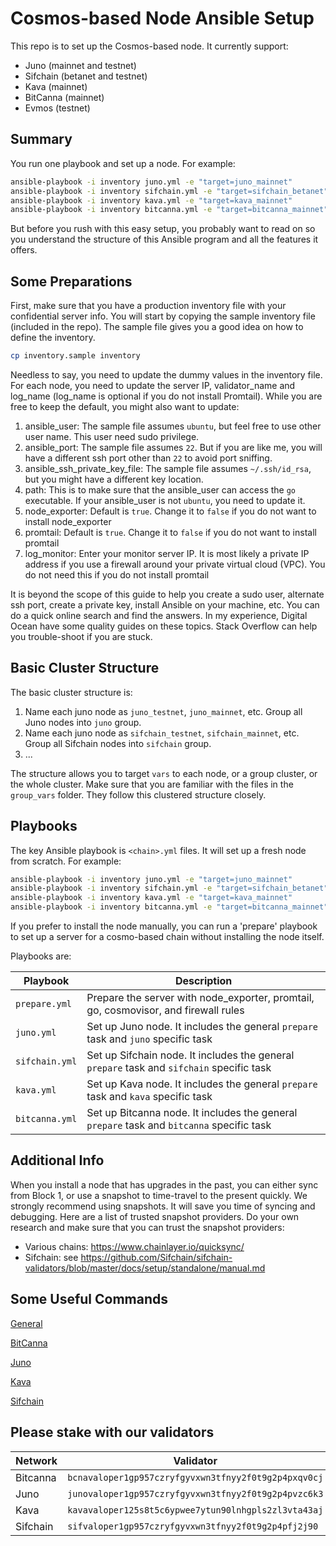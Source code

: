 # Cosmos-based Node Ansible Setup

This repo is to set up the Cosmos-based node. It currently support:

- Juno (mainnet and testnet)
- Sifchain (betanet and testnet)
- Kava (mainnet)
- BitCanna (mainnet)
- Evmos (testnet)

## Summary

You run one playbook and set up a node. For example:

```bash
ansible-playbook -i inventory juno.yml -e "target=juno_mainnet"
ansible-playbook -i inventory sifchain.yml -e "target=sifchain_betanet"
ansible-playbook -i inventory kava.yml -e "target=kava_mainnet"
ansible-playbook -i inventory bitcanna.yml -e "target=bitcanna_mainnet"
```

But before you rush with this easy setup, you probably want to read on so you understand the structure of this Ansible program and all the features it offers.

## Some Preparations

First, make sure that you have a production inventory file with your confidential server info. You will start by copying the sample inventory file (included in the repo). The sample file gives you a good idea on how to define the inventory.

```bash
cp inventory.sample inventory
```

Needless to say, you need to update the dummy values in the inventory file. For each node, you need to update the server IP, validator_name and log_name (log_name is optional if you do not install Promtail). While you are free to keep the default, you might also want to update:

1. ansible_user: The sample file assumes `ubuntu`, but feel free to use other user name. This user need sudo privilege.
2. ansible_port: The sample file assumes `22`. But if you are like me, you will have a different ssh port other than `22` to avoid port sniffing.
3. ansible_ssh_private_key_file: The sample file assumes `~/.ssh/id_rsa`, but you might have a different key location.
4. path: This is to make sure that the ansible_user can access the `go` executable. If your ansible_user is not `ubuntu`, you need to update it.
5. node_exporter: Default is `true`. Change it to `false` if you do not want to install node_exporter
6. promtail: Default is `true`. Change it to `false` if you do not want to install promtail
7. log_monitor: Enter your monitor server IP. It is most likely a private IP address if you use a firewall around your private virtual cloud (VPC). You do not need this if you do not install promtail

It is beyond the scope of this guide to help you create a sudo user, alternate ssh port, create a private key, install Ansible on your machine, etc. You can do a quick online search and find the answers. In my experience, Digital Ocean have some quality guides on these topics. Stack Overflow can help you trouble-shoot if you are stuck.

## Basic Cluster Structure

The basic cluster structure is:

1. Name each juno node as `juno_testnet`, `juno_mainnet`, etc. Group all Juno nodes into `juno` group.
2. Name each juno node as `sifchain_testnet`, `sifchain_mainnet`, etc. Group all Sifchain nodes into `sifchain` group.
3. ...

The structure allows you to target `vars` to each node, or a group cluster, or the whole cluster. Make sure that you are familiar with the files in the `group_vars` folder. They follow this clustered structure closely.

## Playbooks

The key Ansible playbook is `<chain>.yml` files. It will set up a fresh node from scratch. For example:

```bash
ansible-playbook -i inventory juno.yml -e "target=juno_mainnet"
ansible-playbook -i inventory sifchain.yml -e "target=sifchain_betanet"
ansible-playbook -i inventory kava.yml -e "target=kava_mainnet"
ansible-playbook -i inventory bitcanna.yml -e "target=bitcanna_mainnet"
```

If you prefer to install the node manually, you can run a 'prepare' playbook to set up a server for a cosmo-based chain without installing the node itself.

Playbooks are:

| Playbook       | Description                                                                               |
| -------------- | ----------------------------------------------------------------------------------------- |
| `prepare.yml ` | Prepare the server with node_exporter, promtail, go, cosmovisor, and firewall rules       |
| `juno.yml`     | Set up Juno node. It includes the general `prepare` task and `juno` specific task         |
| `sifchain.yml` | Set up Sifchain node. It includes the general `prepare` task and `sifchain` specific task |
| `kava.yml`     | Set up Kava node. It includes the general `prepare` task and `kava` specific task         |
| `bitcanna.yml` | Set up Bitcanna node. It includes the general `prepare` task and `bitcanna` specific task |

## Additional Info

When you install a node that has upgrades in the past, you can either sync from Block 1, or use a snapshot to time-travel to the present quickly. We strongly recommend using snapshots. It will save you time of syncing and debugging. Here are a list of trusted snapshot providers. Do your own research and make sure that you can trust the snapshot providers:

- Various chains: https://www.chainlayer.io/quicksync/
- Sifchain: see https://github.com/Sifchain/sifchain-validators/blob/master/docs/setup/standalone/manual.md

## Some Useful Commands

[General](docs/general.md)

[BitCanna](docs/bitcanna.md)

[Juno](docs/juno.md)

[Kava](docs/kava.md)

[Sifchain](docs/sifchain.md)

## Please stake with our validators

| Network  | Validator                                            |
| -------- | ---------------------------------------------------- |
| Bitcanna | `bcnavaloper1gp957czryfgyvxwn3tfnyy2f0t9g2p4pxqv0cj` |
| Juno     | `junovaloper1gp957czryfgyvxwn3tfnyy2f0t9g2p4pvzc6k3` |
| Kava     | `kavavaloper125s8t5c6ypwee7ytun90lnhgpls2zl3vta43aj` |
| Sifchain | `sifvaloper1gp957czryfgyvxwn3tfnyy2f0t9g2p4pfj2j90`  |

